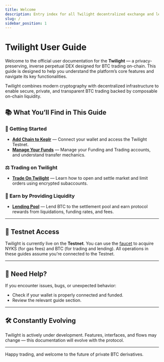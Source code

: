 ```yaml
---
title: Welcome
description: Entry index for all Twilight decentralized exchange and lending documentation.
slug: /
sidebar_position: 1
---
```


# Twilight User Guide

Welcome to the official user documentation for the **Twilight** — a privacy-preserving, inverse perpetual DEX designed for BTC trading on-chain. This guide is designed to help you understand the platform’s core features and navigate its key functionalities.

Twilight combines modern cryptography with decentralized infrastructure to enable secure, private, and transparent BTC trading backed by composable on-chain liquidity.

<!-- ## 📚 Documentation Overview

This comprehensive guide is designed to help you navigate the Twilight ecosystem, from basic operations to advanced trading strategies. Our documentation provides:

> 💡 **For New Users**: Step-by-step guides to help you get started
>
> 🔄 **For Active Traders**: Detailed instructions for trading
>
> 🏦 **For Liquidity Providers**: Instructions for lending operations and yield generation

--- -->

## 📚 What You’ll Find in This Guide

<!-- Whether you're just getting started or exploring advanced strategies, this documentation is structured to support every stage of your journey: -->

### 🧩 Getting Started

- **[Add Chain to Keplr](add-chain-to-keplr.md)** — Connect your wallet and access the Twilight Testnet.
- **[Manage Your Funds](wallet.md)** — Manage your Funding and Trading accounts, and understand transfer mechanics.

### ⚖️ Trading on Twilight

- **[Trade On Twilight](trade.md)** — Learn how to open and settle market and limit orders using encrypted subaccounts.

### 💸 Earn by Providing Liquidity

- **[Lending Pool](lend.md)** — Lend BTC to the settlement pool and earn protocol rewards from liquidations, funding rates, and fees.

---

## 🧪 Testnet Access

Twilight is currently live on the **Testnet**. You can use the [faucet](https://frontend.twilight.rest/faucet) to acquire NYKS (for gas fees) and BTC (for trading and lending). All operations in these guides assume you're connected to the Testnet.

---

## 🙋 Need Help?

If you encounter issues, bugs, or unexpected behavior:

- Check if your wallet is properly connected and funded.
- Review the relevant guide section.
<!-- - Reach out to the community or developer team via [Discord](#) or [Telegram](#). -->

---

## 🛠️ Constantly Evolving

Twilight is actively under development. Features, interfaces, and flows may change — this documentation will evolve with the protocol.

<!-- We encourage feedback and contributions to help improve these resources.    -->

---

Happy trading, and welcome to the future of private BTC derivatives.
